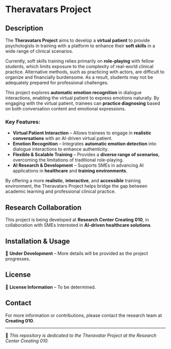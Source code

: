 # Theravatars Project  

## Description  
The **Theravatars Project** aims to develop a **virtual patient** to provide psychologists in training with a platform to enhance their **soft skills** in a wide range of clinical scenarios.  

Currently, soft skills training relies primarily on **role-playing** with fellow students, which limits exposure to the complexity of real-world clinical practice. Alternative methods, such as practicing with actors, are difficult to organize and financially burdensome. As a result, students may not be adequately prepared for professional challenges.  

This project explores **automatic emotion recognition** in dialogue interactions, enabling the virtual patient to express emotions naturally. By engaging with the virtual patient, trainees can **practice diagnosing** based on both conversation content and emotional expressions.  

### Key Features:  
- **Virtual Patient Interaction** – Allows trainees to engage in **realistic conversations** with an AI-driven virtual patient.  
- **Emotion Recognition** – Integrates **automatic emotion detection** into dialogue interactions to enhance authenticity.  
- **Flexible & Scalable Training** – Provides a **diverse range of scenarios**, overcoming the limitations of traditional role-playing.  
- **AI Research & Development** – Supports SMEs in advancing AI applications in **healthcare** and **training environments**.  

By offering a more **realistic**, **interactive**, and **accessible** training environment, the Theravatars Project helps bridge the gap between academic learning and professional clinical practice.  

## Research Collaboration  
This project is being developed at **Research Center Creating 010**, in collaboration with SMEs interested in **AI-driven healthcare solutions**.  

## Installation & Usage  
🚧 **Under Development** – More details will be provided as the project progresses.  

## License  
📜 **License Information** – To be determined.  

## Contact  
For more information or contributions, please contact the research team at **Creating 010**.  

---
  
🔹 *This repository is dedicated to the Theravatar Project at the Research Center Creating 010.*
